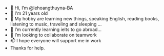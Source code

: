 - 👋 Hi, I’m @lehoangthuyna-BA
- 👋 I'm 21 years old
- 👀 My hobby are learning new things, speaking English, reading books, listening to music, traveling and sleeping  ...
- 🌱 I’m currently learning ielts to go abroad...
- 💞️ I’m looking to collaborate on teamwork
- 📫 I hope everyone will support me in work
- Thanks for help.

<!---
lehoangthuyna-BA/lehoangthuyna-BA is a ✨ special ✨ repository because its `README.md` (this file) appears on your GitHub profile.
You can click the Preview link to take a look at your changes.
--->
